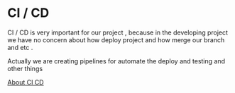 # CI / CD 

CI / CD is very important for our project , because in the developing project we have no concern about how deploy project and how merge our branch and etc . 

Actually we are creating pipelines for automate the deploy and testing and other things 

[About CI CD](https://www.redhat.com/en/topics/devops/what-is-ci-cd)